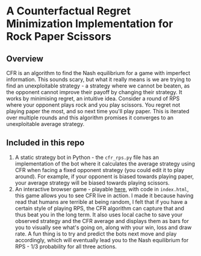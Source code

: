 # A Counterfactual Regret Minimization Implementation for Rock Paper Scissors
## Overview
CFR is an algorithm to find the Nash equilibrium for a game with imperfect information. This sounds scary, but what it really means is we are trying to find an unexploitable strategy - a strategy where we cannot be beaten, as the opponent cannot improve their payoff by changing their strategy. It works by minimising regret, an intuitive idea. Consider a round of RPS where your opponent plays rock and you play scissors. You regret not playing paper the most, and so next time you'll play paper. This is iterated over multiple rounds and this algorithm promises it converges to an unexploitable average strategy.
## Included in this repo
1. A static strategy bot in Python - the `cfr_rps.py` file has an implementation of the bot where it calculates the average strategy using CFR when facing a fixed opponent strategy (you could edit it to play around). For example, if your opponent is biased towards playing paper, your average strategy will be biased towards playing scissors.
2. An interactive browser game - playable [here](https://bhatia-kartik.github.io/rps_cfr/), with code in `index.html`, this game allows you to see CFR live in action. I made it because having read that humans are terrible at being random, I felt that if you have a certain style of playing RPS, the CFR algorithm can capture that and thus beat you in the long term. It also uses local cache to save your observed strategy and the CFR average and displays them as bars for you to visually see what's going on, along with your win, loss and draw rate. A fun thing is to try and predict the bots next move and play accordingly, which will eventually lead you to the Nash equilibrium for RPS - 1/3 probability for all three actions.
